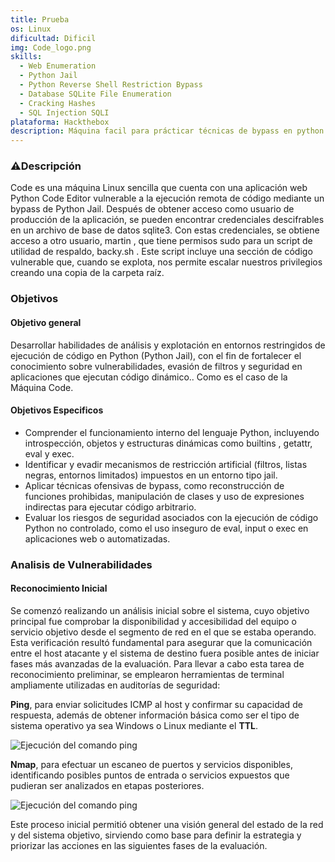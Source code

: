 ```yaml
--- 
title: Prueba
os: Linux 
dificultad: Dificil 
img: Code_logo.png 
skills:
  - Web Enumeration
  - Python Jail
  - Python Reverse Shell Restriction Bypass
  - Database SQLite File Enumeration
  - Cracking Hashes
  - SQL Injection SQLI
plataforma: Hackthebox 
description: Máquina facil para prácticar técnicas de bypass en python.
--- 
```


### ⚠️Descripción

Code es una máquina Linux sencilla que cuenta con una aplicación web Python Code Editor vulnerable a la ejecución remota de código mediante un bypass de Python Jail. Después de obtener acceso como usuario de producción de la aplicación, se pueden encontrar credenciales descifrables en un archivo de base de datos sqlite3. Con estas credenciales, se obtiene acceso a otro usuario, martin , que tiene permisos sudo para un script de utilidad de respaldo, backy.sh . Este script incluye una sección de código vulnerable que, cuando se explota, nos permite escalar nuestros privilegios creando una copia de la carpeta raı́z.

### Objetivos

#### Objetivo general

Desarrollar habilidades de análisis y explotación en entornos restringidos de ejecución de código en Python (Python Jail), con el fin de fortalecer el conocimiento sobre vulnerabilidades, evasión de filtros y seguridad en aplicaciones que ejecutan código dinámico.. Como es el caso de la Máquina Code. 

#### Objetivos Especificos

- Comprender el funcionamiento interno del lenguaje Python, incluyendo introspección, objetos y estructuras dinámicas como builtins , getattr, eval y exec. 
- Identificar y evadir mecanismos de restricción artificial (filtros, listas negras, entornos limitados) impuestos en un entorno tipo jail. 
- Aplicar técnicas ofensivas de bypass, como reconstrucción de funciones prohibidas, manipulación de clases y uso de expresiones indirectas para ejecutar código arbitrario. 
- Evaluar los riesgos de seguridad asociados con la ejecución de código Python no controlado, como el uso inseguro de eval, input o exec en aplicaciones web o automatizadas.<br>  


### Analisis de Vulnerabilidades

#### Reconocimiento Inicial

Se comenzó realizando un análisis inicial sobre el sistema, cuyo objetivo principal fue comprobar la disponibilidad y accesibilidad del equipo o servicio objetivo desde el segmento de red en el que se estaba operando. Esta verificación resultó fundamental para asegurar que la comunicación entre el host atacante y el sistema de destino fuera posible antes de iniciar fases más avanzadas de la evaluación. Para llevar a cabo esta tarea de reconocimiento preliminar, se emplearon herramientas de terminal ampliamente utilizadas en auditorı́as de seguridad:

**Ping**, para enviar solicitudes ICMP al host y confirmar su capacidad de respuesta, además de obtener información básica como ser el tipo de sistema operativo ya sea Windows o Linux mediante el **TTL**.

![Ejecución del comando ping](../../../code/ping.png)

**Nmap**, para efectuar un escaneo de puertos y servicios disponibles, identificando posibles puntos de entrada o servicios expuestos que pudieran ser analizados en etapas posteriores.

![Ejecución del comando ping](../../../code/nmap.png)

Este proceso inicial permitió obtener una visión general del estado de la red y del sistema objetivo, sirviendo como base para definir la estrategia y priorizar las acciones en las siguientes fases de la evaluación.

